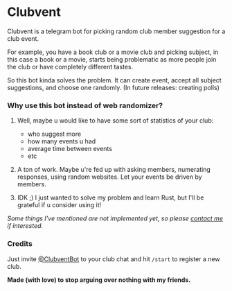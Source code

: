 # Clubvent
Clubvent is a telegram bot for picking random club member 
suggestion for a club event.

For example, you have a book club or a movie club and picking subject, 
in this case a book or a movie, starts being problematic as more people
join the club or have completely different tastes.

So this bot kinda solves the problem. It can create event, accept all 
subject suggestions, and choose one randomly. 
(In future releases: creating polls)

### Why use this bot instead of web randomizer?  
1. Well, maybe u would like to have some sort of statistics of your club: 
   - who suggest more
   - how many events u had
   - average time between events
   - etc  

2. A ton of work. Maybe u're fed up with asking members, numerating responses,
using random websites. Let your events be driven by members.

3. IDK ;) I just wanted to solve my problem and learn Rust, but I'll be 
grateful if u consider using it!

_Some things I've mentioned are not implemented yet,
so please [contact me](mailto:dkurach@taskbingo.com) if interested._

### Credits

Just invite [@ClubventBot](https://t.me/ClubventBot) to your club chat and 
hit `/start` to register a new club.

**Made (with love) to stop arguing over nothing with my friends.** 